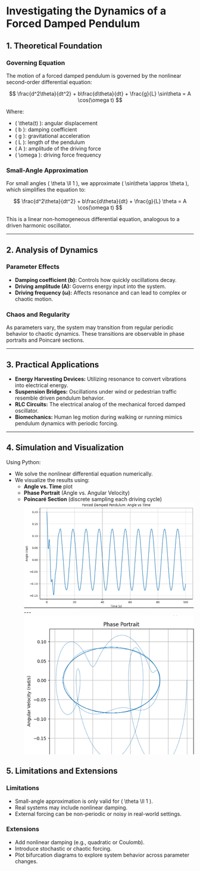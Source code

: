 

# Investigating the Dynamics of a Forced Damped Pendulum

## 1. Theoretical Foundation

### Governing Equation

The motion of a forced damped pendulum is governed by the nonlinear second-order differential equation:

$$
\frac{d^2\theta}{dt^2} + b\frac{d\theta}{dt} + \frac{g}{L} \sin\theta = A \cos(\omega t)
$$

Where:

- \( \theta(t) \): angular displacement  
- \( b \): damping coefficient  
- \( g \): gravitational acceleration  
- \( L \): length of the pendulum  
- \( A \): amplitude of the driving force  
- \( \omega \): driving force frequency  

### Small-Angle Approximation

For small angles \( \theta \ll 1 \), we approximate \( \sin\theta \approx \theta \), which simplifies the equation to:

$$
\frac{d^2\theta}{dt^2} + b\frac{d\theta}{dt} + \frac{g}{L} \theta = A \cos(\omega t)
$$

This is a linear non-homogeneous differential equation, analogous to a driven harmonic oscillator.

---

## 2. Analysis of Dynamics

### Parameter Effects

- **Damping coefficient (b):** Controls how quickly oscillations decay.  
- **Driving amplitude (A):** Governs energy input into the system.  
- **Driving frequency (ω):** Affects resonance and can lead to complex or chaotic motion.

### Chaos and Regularity

As parameters vary, the system may transition from regular periodic behavior to chaotic dynamics. These transitions are observable in phase portraits and Poincaré sections.

---

## 3. Practical Applications

- **Energy Harvesting Devices:** Utilizing resonance to convert vibrations into electrical energy.  
- **Suspension Bridges:** Oscillations under wind or pedestrian traffic resemble driven pendulum behavior.  
- **RLC Circuits:** The electrical analog of the mechanical forced damped oscillator.  
- **Biomechanics:** Human leg motion during walking or running mimics pendulum dynamics with periodic forcing.

---

## 4. Simulation and Visualization

Using Python:

- We solve the nonlinear differential equation numerically.  
- We visualize the results using:
  - **Angle vs. Time** plot  
  - **Phase Portrait** (Angle vs. Angular Velocity)  
  - **Poincaré Section** (discrete sampling each driving cycle)
![alt text](image-6.png)
---![alt text](image-5.png)

## 5. Limitations and Extensions

### Limitations

- Small-angle approximation is only valid for \( \theta \ll 1 \).  
- Real systems may include nonlinear damping.  
- External forcing can be non-periodic or noisy in real-world settings.

### Extensions

- Add nonlinear damping (e.g., quadratic or Coulomb).  
- Introduce stochastic or chaotic forcing.  
- Plot bifurcation diagrams to explore system behavior across parameter changes.
